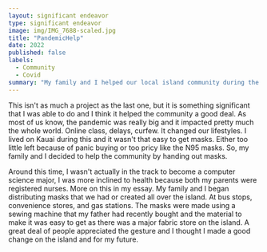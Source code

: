 ```yaml
---
layout: significant endeavor
type: significant endeavor
image: img/IMG_7688-scaled.jpg
title: "PandemicHelp"
date: 2022
published: false
labels:
  - Community
  - Covid
summary: "My family and I helped our local island community during the pandemic by providing masks from the clinic or masks that we had created."
---
```


This isn't as much a project as the last one, but it is something significant that I was able to do and I think it helped the community a good deal. As most of us know, the pandemic was really big and it impacted pretty much the whole world. Online class, delays, curfew. It changed our lifestyles. I lived on Kauai during this and it wasn't that easy to get masks. Either too little left because of panic buying or too pricy like the N95 masks. So, my family and I decided to help the community by handing out masks.

Around this time, I wasn't actually in the track to become a computer science major, I was more inclined to health because both my parents were registered nurses. More on this in my essay. My family and I began distributing masks that we had or created all over the island. At bus stops, convenience stores, and gas stations. The masks were made using a sewing machine that my father had recently bought and the material to make it was easy to get as there was a major fabric store on the island. A great deal of people appreciated the gesture and I thought I made a good change on the island and for my future.
